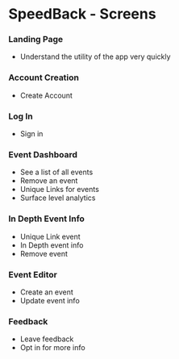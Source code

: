 # SpeedBack - Screens
### Landing Page
- Understand the utility of the app very quickly

### Account Creation
- Create Account

### Log In
- Sign in

### Event Dashboard 
- See a list of all events
- Remove an event
- Unique Links for events
- Surface level analytics

### In Depth Event Info
- Unique Link event
- In Depth event info
- Remove event

### Event Editor
- Create an event
- Update event info

### Feedback
- Leave feedback
- Opt in for more info